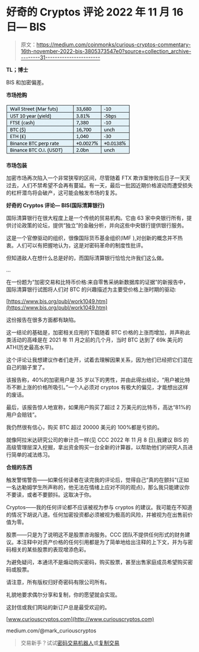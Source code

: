 # 好奇的 Cryptos 评论 2022 年 11 月 16 日— BIS

> 原文：<https://medium.com/coinmonks/curious-cryptos-commentary-16th-november-2022-bis-3805373547e0?source=collection_archive---------31----------------------->

**TL；博士**

BIS 和加密偏差。

**市场抢购**

![](img/8e799b8e5d07367194168bd846f19c4c.png)

**市场包装**

加密市场再次陷入一个非常狭窄的区间，尽管随着 FTX 欺诈案惨败后日子一天天过去，人们不禁希望不会再有蔓延。有一天，最后一批因近期价格波动而遭受损失的杠杆潜鸟将会破产，这可能会触发市场的复苏。

**好奇的 Cryptos 评论— BIS(国际清算银行)**

国际清算银行在很大程度上是一个传统的贸易机构。它由 63 家中央银行所有，提供讨论政策的论坛，提供“独立”的金融分析，并向这些中央银行提供银行服务。

这是一个官僚驱动的组织，很像国际货币基金组织(IMF ),对创新的概念并不热衷。人们可以有把握地认为，这是对密码革命的制度性批评。

但知道敌人在想什么总是好的，而国际清算银行恰恰允许我们这么做。

…

在一份题为“加密交易和比特币价格:来自零售采纳新数据库的证据”的新报告中，国际清算银行试图将人们对 BTC 的兴趣描述为主要受价格上涨时期的驱动:

[https://www.bis.org/publ/work1049.htm](https://www.bis.org/publ/work1049.htm)

这份报告在很多方面都有缺陷。

这一结论的基础是，加密相关应用的下载随着 BTC 价格的上涨而增加，并声称此类活动的高峰是在 2021 年 11 月之前的几个月，当时 BTC 达到了 69k 美元的 ATH(历史最高水平)。

这个评论让我想建议作者们走开，试着去理解因果关系，因为他们已经把它们混在自己的脑子里了。

该报告称，40%的加密用户是 35 岁以下的男性，并由此得出结论，“用户被比特币不断上涨的价格所吸引。”一个人必须对 cryptos 有极大的偏见，才能想出这样的废话。

最后，该报告惊人地宣称，如果用户购买了超过 2 万美元的比特币，高达“81%的用户会赔钱”。

我仍然很有信心，购买 BTC 超过 20000 美元的 100%都是亏损的。

就像阿拉米达研究公司的审计员一样(见 CCC 2022 年 11 月 8 日),我建议 BIS 的高级管理层深入挖掘，拿出资金购买一台全新的计算器，以帮助他们的研究人员进行简单的减法练习。

**合规的东西**

触发警惕警告——如果任何读者在读完我的评论后，觉得自己“真的在颤抖”(正如一名达勒姆学生所声称的，他无法在情绪上应对不同的观点)，那么我只能建议你不要读，或者不要颤抖。这取决于你。

Cryptos——我的任何评论都不应该被视为参与 cryptos 的建议。我可能在不知道的情况下胡说八道。任何加密投资都必须被视为极高的风险，并被视为在出售前价值为零。

股票——只是为了说明这不是股票咨询服务。CCC 团队不提供任何形式的财务建议。本注释中对资产价格的任何引用都是为了简单地给出注释的上下文，并为与密码相关的某些股票的表现增添色彩。

为避免疑问，本通讯不是煽动购买密码，购买股票，甚至出售家庭成员希望购买密码或股票。

请注意，所有版权归好奇密码有限公司所有。

礼貌地要求偶尔分享和复制，你的愿望就会实现。

这封信或我们网站的新订户总是最受欢迎的。

[www.curiouscryptos.com](http://www.curiouscryptos.com)

medium.com/@mark_curiouscryptos

> 交易新手？试试[密码交易机器人](/coinmonks/crypto-trading-bot-c2ffce8acb2a)或[复制交易](/coinmonks/top-10-crypto-copy-trading-platforms-for-beginners-d0c37c7d698c)